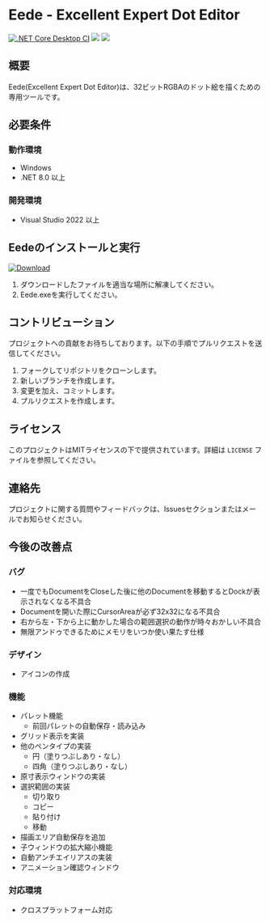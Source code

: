 ﻿# Eede - Excellent Expert Dot Editor
[![.NET Core Desktop CI](https://github.com/arkfinn/Eede/actions/workflows/dotnet-desktop-ci.yml/badge.svg?branch=master)](https://github.com/arkfinn/Eede/actions/workflows/dotnet-desktop-ci.yml)
![](https://img.shields.io/github/license/arkfinn/Eede)
![](https://img.shields.io/github/v/release/arkfinn/Eede)

## 概要
Eede(Excellent Expert Dot Editor)は、32ビットRGBAのドット絵を描くための専用ツールです。

##  必要条件

### 動作環境
- Windows
- .NET 8.0  以上

### 開発環境
- Visual Studio 2022  以上

##  Eedeのインストールと実行

[![Download](https://img.shields.io/badge/Download-Windows-blue?logo=github)](https://github.com/arkfinn/Eede/releases/latest/download/eede.zip)

1. ダウンロードしたファイルを適当な場所に解凍してください。
2. Eede.exeを実行してください。

##  コントリビューション

プロジェクトへの貢献をお待ちしております。以下の手順でプルリクエストを送信してください。

1.  フォークしてリポジトリをクローンします。
2.  新しいブランチを作成します。
3.  変更を加え、コミットします。
4.  プルリクエストを作成します。

##  ライセンス

このプロジェクトはMITライセンスの下で提供されています。詳細は `LICENSE` ファイルを参照してください。

##  連絡先

プロジェクトに関する質問やフィードバックは、Issuesセクションまたはメールでお知らせください。

##  今後の改善点

### バグ
- 一度でもDocumentをCloseした後に他のDocumentを移動するとDockが表示されなくなる不具合
- Documentを開いた際にCursorAreaが必ず32x32になる不具合
- 右から左・下から上に動かした場合の範囲選択の動作が時々おかしい不具合
- 無限アンドゥできるためにメモリをいつか使い果たす仕様

### デザイン

- アイコンの作成

### 機能

- パレット機能
    - 前回パレットの自動保存・読み込み
- グリッド表示を実装
- 他のペンタイプの実装
    - 円（塗りつぶしあり・なし）
    - 四角（塗りつぶしあり・なし）
- 原寸表示ウィンドウの実装
- 選択範囲の実装
    - 切り取り
    - コピー
    - 貼り付け
    - 移動
- 描画エリア自動保存を追加
- 子ウィンドウの拡大縮小機能
- 自動アンチエイリアスの実装
- アニメーション確認ウィンドウ

### 対応環境

- クロスプラットフォーム対応


